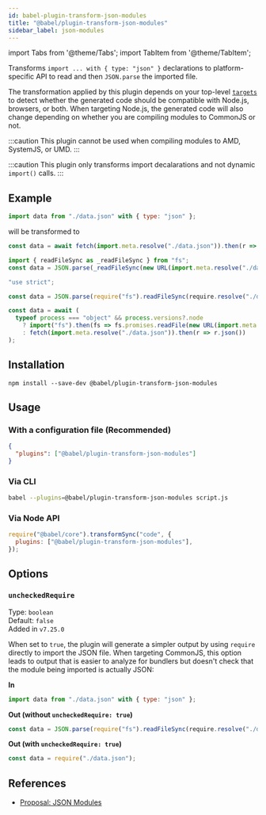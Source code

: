 ```yaml
---
id: babel-plugin-transform-json-modules
title: "@babel/plugin-transform-json-modules"
sidebar_label: json-modules
---
```


import Tabs from '@theme/Tabs';
import TabItem from '@theme/TabItem';

Transforms `import ... with { type: "json" }` declarations to platform-specific API to read and then `JSON.parse` the imported file.

The transformation applied by this plugin depends on your top-level [`targets`](https://babeljs.io/docs/options#targets) to detect whether the generated code should be compatible with Node.js, browsers, or both. When targeting Node.js, the generated code will also change depending on whether you are compiling modules to CommonJS or not.

:::caution
This plugin cannot be used when compiling modules to AMD, SystemJS, or UMD.
:::

:::caution
This plugin only transforms import decalarations and not dynamic `import()` calls.
:::

## Example
```js title="input.js"
import data from "./data.json" with { type: "json" };
```

will be transformed to

<Tabs>
  <TabItem value="browsers" label="Browsers" default>

  ```js title="output.js"
  const data = await fetch(import.meta.resolve("./data.json")).then(r => r.json());
  ```
  </TabItem>
  <TabItem value="node-esm" label="Node.js (ESM)">

  ```js title="output.mjs"
  import { readFileSync as _readFileSync } from "fs";
  const data = JSON.parse(_readFileSync(new URL(import.meta.resolve("./data.json"))));
  ```
  </TabItem>
  <TabItem value="node-cjs" label="Node.js (CommonJS)">

  ```js title="output.cjs"
  "use strict";

  const data = JSON.parse(require("fs").readFileSync(require.resolve("./data.json")));
  ```
  </TabItem>
  <TabItem value="browsers-node-cjs" label="Browsers and Node.js (ESM)">

  ```js title="output.js"
  const data = await (
    typeof process === "object" && process.versions?.node
      ? import("fs").then(fs => fs.promises.readFile(new URL(import.meta.resolve("./data.json")))).then(JSON.parse)
      : fetch(import.meta.resolve("./data.json")).then(r => r.json())
  );
  ```
  </TabItem>
</Tabs>

## Installation

```shell npm2yarn
npm install --save-dev @babel/plugin-transform-json-modules
```

## Usage

### With a configuration file (Recommended)

```json title="babel.config.json"
{
  "plugins": ["@babel/plugin-transform-json-modules"]
}
```

### Via CLI

```sh title="Shell"
babel --plugins=@babel/plugin-transform-json-modules script.js
```

### Via Node API

```js title="JavaScript"
require("@babel/core").transformSync("code", {
  plugins: ["@babel/plugin-transform-json-modules"],
});
```

## Options

### `uncheckedRequire`

Type: `boolean`<br />
Default: `false`<br />
Added in `v7.25.0`

When set to `true`, the plugin will generate a simpler output by using `require` directly to import the JSON file. When targeting CommonJS, this option leads to output that is easier to analyze for bundlers but doesn't check that the module being imported is actually JSON:

**In**

```js
import data from "./data.json" with { type: "json" };
```

**Out (without `uncheckedRequire: true`)**

```js
const data = JSON.parse(require("fs").readFileSync(require.resolve("./data.json")));
```

**Out (with `uncheckedRequire: true`)**

```js
const data = require("./data.json");
```

## References

- [Proposal: JSON Modules](https://github.com/tc39/proposal-json-modules/)
